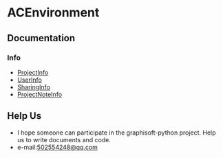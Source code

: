 # ACEnvironment

## Documentation

### Info

* [ProjectInfo](./docs/ProjectInfo.md)
* [UserInfo](./docs/UserInfo.md)
* [SharingInfo](./docs/SharingInfo.md)
* [ProjectNoteInfo](./docs/ProjectNoteInfo.md)

## Help Us

* I hope someone can participate in the graphisoft-python project. Help us to write documents and code.
* e-mail:502554248@qq.com